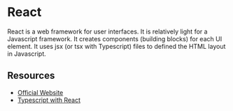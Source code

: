 # React 

React is a web framework for user interfaces. It is relatively light for a Javascript framework. It creates components (building blocks) for each UI element. It uses jsx (or tsx with Typescript) files to defined the HTML layout in Javascript. 

## Resources 

- [Official Website](https://facebook.github.io/react/)
- [Typescript with React](http://www.typescriptlang.org/docs/handbook/react-&-webpack.html)
